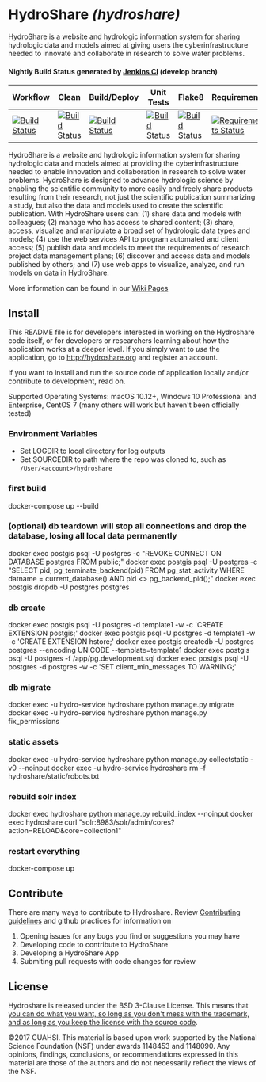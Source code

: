 # HydroShare _(hydroshare)_

HydroShare is a website and hydrologic information system for sharing hydrologic data and models aimed at giving users the cyberinfrastructure needed to innovate and collaborate in research to solve water problems.

#### Nightly Build Status generated by [Jenkins CI](http://ci.hydroshare.org:8080) (develop branch)

| Workflow | Clean | Build/Deploy | Unit Tests | Flake8 | Requirements |
| -------- | ----- | ------------ | ---------- | -------| ------------ |
| [![Build Status](http://ci.hydroshare.org:8080/job/nightly-build-workflow/badge/icon?style=plastic)](http://ci.hydroshare.org:8080/job/nightly-build-workflow/) | [![Build Status](http://ci.hydroshare.org:8080/job/nightly-build-clean/badge/icon?style=plastic)](http://ci.hydroshare.org:8080/job/nightly-build-clean/) | [![Build Status](http://ci.hydroshare.org:8080/job/nightly-build-deploy/badge/icon?style=plastic)](http://ci.hydroshare.org:8080/job/nightly-build-deploy/) | [![Build Status](http://ci.hydroshare.org:8080/job/nightly-build-test/badge/icon?style=plastic)](http://ci.hydroshare.org:8080/job/nightly-build-test/) | [![Build Status](http://ci.hydroshare.org:8080/job/nightly-build-flake8/badge/icon?style=plastic)](http://ci.hydroshare.org:8080/job/nightly-build-flake8/) | [![Requirements Status](https://requires.io/github/hydroshare/hs_docker_base/requirements.svg?branch=develop)](https://requires.io/github/hydroshare/hs_docker_base/requirements/?branch=master) | 

HydroShare is a website and hydrologic information system for sharing hydrologic data and models aimed at providing the cyberinfrastructure needed to enable innovation and collaboration in research to solve water problems. HydroShare is designed to advance hydrologic science by enabling the scientific community to more easily and freely share products resulting from their research, not just the scientific publication summarizing a study, but also the data and models used to create the scientific publication. With HydroShare users can: (1) share data and models with colleagues; (2) manage who has access to shared content; (3) share, access, visualize and manipulate a broad set of hydrologic data types and models; (4) use the web services API to program automated and client access; (5) publish data and models to meet the requirements of research project data management plans; (6) discover and access data and models published by others; and (7) use web apps to visualize, analyze, and run models on data in HydroShare.

More information can be found in our [Wiki Pages](https://github.com/hydroshare/hydroshare/wiki)

## Install

This README file is for developers interested in working on the Hydroshare code itself, or for developers or researchers learning about how the application works at a deeper level. If you simply want to _use_ the application, go to http://hydroshare.org and register an account.

If you want to install and run the source code of application locally and/or contribute to development, read on.

Supported Operating Systems: macOS 10.12+, Windows 10 Professional and Enterprise, CentOS 7 (many others will work but haven't been officially tested)

### Environment Variables
- Set LOGDIR to local directory for log outputs
- Set SOURCEDIR to path where the repo was cloned to, such as `/User/<account>/hydroshare`

### first build
docker-compose up --build

### (optional) db teardown will stop all connections and drop the database, losing all local data permanently
docker exec postgis psql -U postgres -c "REVOKE CONNECT ON DATABASE postgres FROM public;"
docker exec postgis psql -U postgres -c "SELECT pid, pg_terminate_backend(pid) FROM pg_stat_activity WHERE datname = current_database() AND pid <> pg_backend_pid();"
docker exec postgis dropdb -U postgres postgres

### db create
docker exec postgis psql -U postgres -d template1 -w -c 'CREATE EXTENSION postgis;'
docker exec postgis psql -U postgres -d template1 -w -c 'CREATE EXTENSION hstore;'
docker exec postgis createdb -U postgres postgres --encoding UNICODE --template=template1
docker exec postgis psql -U postgres -f /app/pg.development.sql
docker exec postgis psql -U postgres -d postgres -w -c 'SET client_min_messages TO WARNING;'

### db migrate
docker exec -u hydro-service hydroshare python manage.py migrate
docker exec -u hydro-service hydroshare python manage.py fix_permissions

### static assets
docker exec -u hydro-service hydroshare python manage.py collectstatic -v0 --noinput
docker exec -u hydro-service hydroshare rm -f hydroshare/static/robots.txt

### rebuild solr index
docker exec hydroshare python manage.py rebuild_index --noinput
docker exec hydroshare curl "solr:8983/solr/admin/cores?action=RELOAD&core=collection1"

### restart everything
<Ctrl-C>
docker-compose up

## Contribute

There are many ways to contribute to Hydroshare. Review [Contributing guidelines](https://github.com/hydroshare/hydroshare/blob/develop/docs/contributing.rst) and github practices for information on
1. Opening issues for any bugs you find or suggestions you may have
2. Developing code to contribute to HydroShare 
3. Developing a HydroShare App
4. Submiting pull requests with code changes for review

## License 

Hydroshare is released under the BSD 3-Clause License. This means that [you can do what you want, so long as you don't mess with the trademark, and as long as you keep the license with the source code](https://tldrlegal.com/license/bsd-3-clause-license-(revised)).

©2017 CUAHSI. This material is based upon work supported by the National Science Foundation (NSF) under awards 1148453 and 1148090. Any opinions, findings, conclusions, or recommendations expressed in this material are those of the authors and do not necessarily reflect the views of the NSF.
